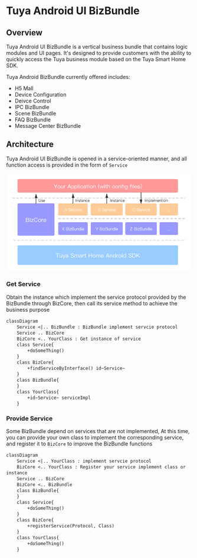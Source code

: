 # Tuya Android UI BizBundle

## Overview

Tuya Android UI BizBundle is a vertical business bundle that contains logic modules and UI pages. It's designed to provide customers with the ability to quickly access the Tuya business module based on the Tuya Smart Home SDK.

Tuya Android BizBundle currently offered includes:
- H5 Mall
- Device Configuration
- Deivce Control
- IPC BizBundle
- Scene BizBundle
- FAQ BizBundle
- Message Center BizBundle

## Architecture

Tuya Android UI BizBundle is opened in a service-oriented manner, and all function access is provided in the form of `Service`

![image](../images/tuya_smart_bizbundle_android.png)

### Get Service

Obtain the instance which implement the service protocol provided by the BizBundle through BizCore, then call its service method to achieve the business purpose

```mermaid
classDiagram
    Service <|.. BizBundle : BizBundle implement servcie protocol
    Service .. BizCore
    BizCore <.. YourClass : Get instance of service
    class Service{
        +doSomeThing()
    }
    class BizCore{
        +findServiceByInterface() id~Service~
    }
    class BizBundle{
    }
    class YourClass{
        +id~Service~ serviceImpl
    }
```

### Provide Service

Some BizBundle depend on services that are not implemented, At this time, you can provide your own class to implement the corresponding service, and register it to `BizCore` to improve the BizBundle functions

```mermaid
classDiagram
    Service <|.. YourClass : implement servcie protocol
    BizCore <.. YourClass : Register your service implement class or instance
    Service .. BizCore
    BizCore <.. BizBundle
    class BizBundle{
    }
    class Service{
        +doSomeThing()
    }
    class BizCore{
        +registerService(Protocol, Class)
    }
    class YourClass{
        +doSomeThing()
    }
```
